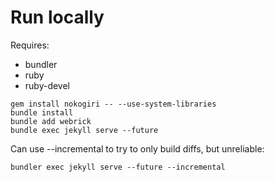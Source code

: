 
# Run locally

Requires:
+ bundler
+ ruby
+ ruby-devel

```
gem install nokogiri -- --use-system-libraries
bundle install
bundle add webrick
bundle exec jekyll serve --future
```

Can use --incremental to try to only build diffs, but unreliable:
```
bundler exec jekyll serve --future --incremental
```
